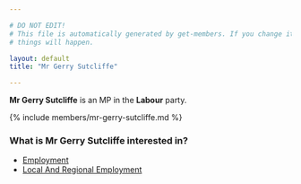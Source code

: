 ```yaml
---

# DO NOT EDIT!
# This file is automatically generated by get-members. If you change it, bad
# things will happen.

layout: default
title: "Mr Gerry Sutcliffe"

---
```


**Mr Gerry Sutcliffe** is an MP in the **Labour** party.

{% include members/mr-gerry-sutcliffe.md %}

### What is Mr Gerry Sutcliffe interested in?


* [Employment](/interests/employment.html)
* [Local And Regional Employment](/interests/local-and-regional-employment.html)

